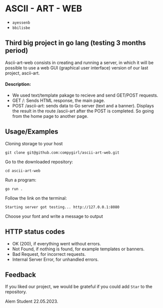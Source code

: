 
# ASCII - ART - WEB
* `ayessenb` 
* `bbilisbe` 


## Third big project in go lang (testing 3 months period)

Ascii-art-web consists in creating and running a server, in which it will be possible to use a web GUI (graphical user interface) version of our last project, ascii-art.

#### Description:


* We used text/template pakage to recieve and send GET/POST requests.
* GET /: Sends HTML response, the main page.
* POST /ascii-art: sends data to Go server (text and a banner). Displays the result in the route /ascii-art after the POST is completed. So going from the home page to another page.



## Usage/Examples
Cloning storage to your host
```CMD/Terminal 
git clone git@github.com:compygirl/ascii-art-web.git
```
Go to the downloaded repository:

```CMD/Terminal 
cd ascii-art-web
```
Run a program:
```CMD/Terminal 
go run . 
```

Follow the link on the terminal:
```CMD/Terminal 
Starting server got testing... http://127.0.0.1:8080 
```

Choose your font and write a message to output



## HTTP status codes
* OK (200), if everything went without errors.
* Not Found, if nothing is found, for example templates or banners.
* Bad Request, for incorrect requests.
* Internal Server Error, for unhandled errors.



## Feedback

If you liked our project, we would be grateful if you could add `Star` to the repository.

Alem Student
22.05.2023.